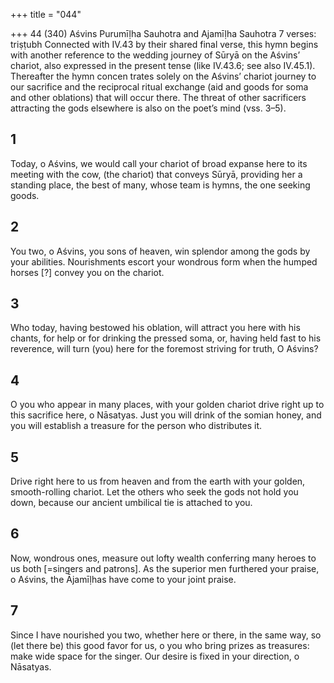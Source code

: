+++
title = "044"

+++
44 (340)
Aśvins
Purumīḷha Sauhotra and Ajamīḷha Sauhotra
7 verses: triṣṭubh
Connected with IV.43 by their shared final verse, this hymn begins with another  reference to the wedding journey of Sūryā on the Aśvins’ chariot, also expressed  in the present tense (like IV.43.6; see also IV.45.1). Thereafter the hymn concen trates solely on the Aśvins’ chariot journey to our sacrifice and the reciprocal ritual  exchange (aid and goods for soma and other oblations) that will occur there. The  threat of other sacrificers attracting the gods elsewhere is also on the poet’s mind  (vss. 3–5).
## 1
Today, o Aśvins, we would call your chariot of broad expanse here to its  meeting with the cow,
(the chariot) that conveys Sūryā, providing her a standing place, the best  of many, whose team is hymns, the one seeking goods.
## 2
You two, o Aśvins, you sons of heaven, win splendor among the gods by  your abilities.
Nourishments escort your wondrous form when the humped horses [?] convey you on the chariot.
## 3
Who today, having bestowed his oblation, will attract you here with his  chants, for help or for drinking the pressed soma,
or, having held fast to his reverence, will turn (you) here for the foremost  striving for truth, O Aśvins?
## 4
O you who appear in many places, with your golden chariot drive right  up to this sacrifice here, o Nāsatyas.
Just you will drink of the somian honey, and you will establish a treasure  for the person who distributes it.
## 5
Drive right here to us from heaven and from the earth with your golden,  smooth-rolling chariot.
Let the others who seek the gods not hold you down, because our
ancient umbilical tie is attached to you.
## 6
Now, wondrous ones, measure out lofty wealth conferring many heroes  to us both [=singers and patrons].
As the superior men furthered your praise, o Aśvins, the Ājamīḷhas have  come to your joint praise.
## 7
Since I have nourished you two, whether here or there, in the same way,  so (let there be) this good favor for us, o you who bring prizes as
treasures:
make wide space for the singer. Our desire is fixed in your direction, o  Nāsatyas. 
